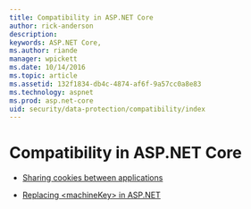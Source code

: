 ```yaml
---
title: Compatibility in ASP.NET Core 
author: rick-anderson
description: 
keywords: ASP.NET Core,
ms.author: riande
manager: wpickett
ms.date: 10/14/2016
ms.topic: article
ms.assetid: 132f1834-db4c-4874-af6f-9a57cc0a8e83
ms.technology: aspnet
ms.prod: asp.net-core
uid: security/data-protection/compatibility/index
---
```

# Compatibility in ASP.NET Core

* [Sharing cookies between applications](cookie-sharing.md)

* [Replacing \<machineKey> in ASP.NET](replacing-machinekey.md)
